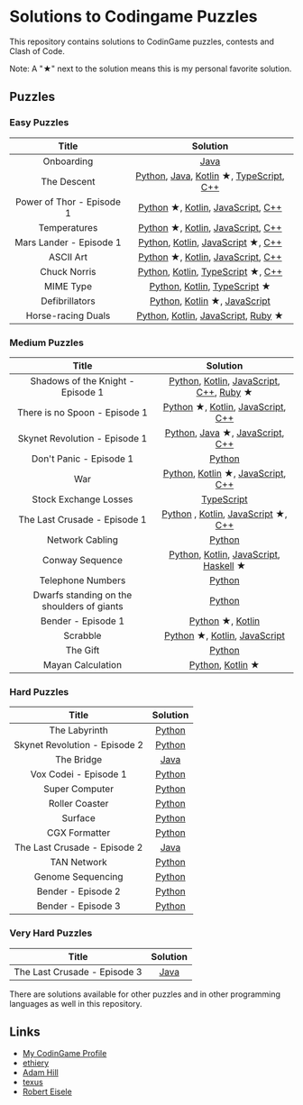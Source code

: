 # Solutions to Codingame Puzzles

This repository contains solutions to CodinGame puzzles, contests and Clash of Code.

Note: A "&starf;" next to the solution means this is my personal favorite solution.

## Puzzles

### Easy Puzzles
| Title | Solution |
| :---: | :-------: |
| Onboarding | [Java](./puzzles/java/onboarding/Player.java) |
| The Descent | [Python](./puzzles/python3/the_descent.py), [Java](./puzzles/java/the-descent/Player.java), [Kotlin](./puzzles/kotlin/src/the-descent) &starf;, [TypeScript](./puzzles/ts/the-descent/the-descent.ts), [C++](./puzzles/cpp/the-descent.cpp) |
| Power of Thor - Episode 1 | [Python](./puzzles/python3/power-of-thor1) &starf;, [Kotlin](./puzzles/kotlin/src/power-of-thor1.kt), [JavaScript](./puzzles/js/power-of-thor1.js), [C++](./puzzles/cpp/power-of-thor1.cpp) |
| Temperatures | [Python](./puzzles/python3/temperatures) &starf;, [Kotlin](./puzzles/kotlin/src/temperatures.kt), [JavaScript](./puzzles/js/temperatures.js), [C++](./puzzles/cpp/temperatures.cpp) |
| Mars Lander - Episode 1 | [Python](./puzzles/python3/mars_lander1.py), [Kotlin](./puzzles/kotlin/src/mars-lander1.kt), [JavaScript](./puzzles/js/mars-lander1) &starf;, [C++](./puzzles/cpp/mars-lander1.cpp) |
| ASCII Art | [Python](./puzzles/python3/ascii-art) &starf;, [Kotlin](./puzzles/kotlin/src/ascii-art.kt), [JavaScript](./puzzles/js/ascii-art.js), [C++](./puzzles/cpp/ascii-art.cpp) |
| Chuck Norris | [Python](./puzzles/python3/chuck_norris.py), [Kotlin](./puzzles/kotlin/src/chuck-norris.kt), [TypeScript](./puzzles/ts/chuck-norris) &starf;, [C++](./puzzles/cpp/chuck-norris.cpp) |
| MIME Type | [Python](./puzzles/python3/mime_type.py), [Kotlin](./puzzles/kotlin/src/mime-type.kt), [TypeScript](./puzzles/ts/mime-type) &starf; |
| Defibrillators | [Python](./puzzles/python3/defibrillators.py), [Kotlin](./puzzles/kotlin/src/defibrillators) &starf;, [JavaScript](./puzzles/js/defibrillators.js) |
| Horse-racing Duals | [Python](./puzzles/python3/horse_racing_duals.py), [Kotlin](./puzzles/kotlin/src/horse-racing-duals.kt), [JavaScript](./puzzles/js/horse-racing-duals.js), [Ruby](./puzzles/ruby/horse-racing-duals) &starf; |

### Medium Puzzles
| Title | Solution |
| :---: | :-------: |
| Shadows of the Knight - Episode 1 | [Python](./puzzles/python3/shadows_knight1.py), [Kotlin](./puzzles/kotlin/src/shadows-knight1.kt), [JavaScript](./puzzles/js/shadows-knight1.js), [C++](./puzzles/cpp/shadows-knight1.cpp), [Ruby](./puzzles/ruby/shadows-knight1) &starf; |
| There is no Spoon - Episode 1 | [Python](./puzzles/python3/there-is-no-spoon1) &starf;, [Kotlin](./puzzles/kotlin/src/there-is-no-spoon1.kt), [JavaScript](./puzzles/js/there-is-no-spoon1.js), [C++](./puzzles/cpp/there-is-no-spoon1.cpp) |
| Skynet Revolution - Episode 1 | [Python](./puzzles/python3/skynet_revolution1.py), [Java](./puzzles/java/skynet-revolution1) &starf;, [JavaScript](./puzzles/js/skynet-revolution1.js), [C++](./puzzles/cpp/skynet-revolution1.cpp) |
| Don't Panic - Episode 1 | [Python](./puzzles/python3/dont_panic1.py) |
| War | [Python](./puzzles/python3/war.py), [Kotlin](./puzzles/kotlin/src/war) &starf;, [JavaScript](./puzzles/js/war.js), [C++](./puzzles/cpp/war.cpp) |
| Stock Exchange Losses | [TypeScript](./puzzles/ts/stock-exchange/stock-exchange.ts) |
| The Last Crusade - Episode 1 | [Python](./puzzles/python3/last_crusade1.py) , [Kotlin](./puzzles/kotlin/src/last-crusade1.kt), [JavaScript](./puzzles/js/last-crusade1) &starf;, [C++](./puzzles/cpp/last-crusade1.cpp) |
| Network Cabling | [Python](./puzzles/python3/network_cabling.py) |
| Conway Sequence | [Python](./puzzles/python3/conway_sequence.py), [Kotlin](./puzzles/kotlin/src/conway-sequence.kt), [JavaScript](./puzzles/js/conway-sequence.js), [Haskell](./puzzles/haskell/conway-sequence) &starf; |
| Telephone Numbers | [Python](./puzzles/python3/telephone_numbers.py) |
| Dwarfs standing on the shoulders of giants | [Python](./puzzles/python3/dwarfs_giants.py) |
| Bender - Episode 1 | [Python](./puzzles/python3/bender1) &starf;, [Kotlin](./puzzles/kotlin/src/bender1.kt) |
| Scrabble | [Python](./puzzles/python3/scrabble) &starf;, [Kotlin](./puzzles/kotlin/src/scrabble.kt), [JavaScript](./puzzles/js/scrabble.js) |
| The Gift | [Python](./puzzles/python3/the_gift.py) |
| Mayan Calculation | [Python](./puzzles/python3/mayan_calc.py), [Kotlin](./puzzles/kotlin/src/mayan-calc) &starf; |

### Hard Puzzles
| Title | Solution |
| :---: | :-------: |
| The Labyrinth | [Python](./puzzles/python3/the-labyrinth) |
| Skynet Revolution - Episode 2 | [Python](./puzzles/python3/skynet-revolution2) |
| The Bridge | [Java](./puzzles/java/skynet-the-bridge/src/Player.java) |
| Vox Codei - Episode 1 | [Python](./puzzles/python3/vox-codei1) |
| Super Computer | [Python](./puzzles/python3/super-computer) |
| Roller Coaster | [Python](./puzzles/python3/roller-coaster) |
| Surface | [Python](./puzzles/python3/surface) |
| CGX Formatter | [Python](./puzzles/python3/cgx_formatter.py) |
| The Last Crusade - Episode 2 | [Java](./puzzles/java/last-crusade2/src/Player.java) |
| TAN Network | [Python](./puzzles/python3/tan-network) |
| Genome Sequencing | [Python](./puzzles/python3/genome_sequencing.py) |
| Bender - Episode 2 | [Python](./puzzles/python3/bender2) |
| Bender - Episode 3 | [Python](./puzzles/python3/bender3.py) |

### Very Hard Puzzles
| Title | Solution |
| :---: | :-------: |
| The Last Crusade - Episode 3 | [Java](./puzzles/java/last-crusade3/src/Player.java) |

There are solutions available for other puzzles and in other programming languages as well in this repository.

## Links
* [My CodinGame Profile](https://www.codingame.com/profile/8111ec5700e5b6591daabfc46fd79e278747932)
* [ethiery](https://ethiery.github.io/codingame/index.html)
* [Adam Hill](http://dootrix.com/)
* [texus](https://github.com/texus/codingame)
* [Robert Eisele](https://www.xarg.org/puzzle/codingame/genome-sequencing/)
